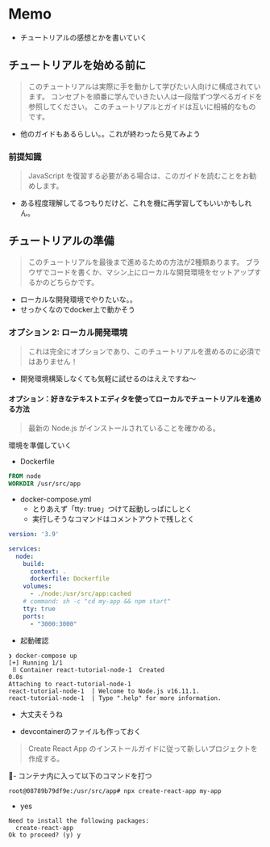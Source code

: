 # Memo

- チュートリアルの感想とかを書いていく

## チュートリアルを始める前に

> このチュートリアルは実際に手を動かして学びたい人向けに構成されています。
> コンセプトを順番に学んでいきたい人は一段階ずつ学べるガイドを参照してください。
> このチュートリアルとガイドは互いに相補的なものです。

- 他のガイドもあるらしい。。これが終わったら見てみよう

### 前提知識

> JavaScript を復習する必要がある場合は、このガイドを読むことをお勧めします。

- ある程度理解してるつもりだけど、これを機に再学習してもいいかもしれん。

## チュートリアルの準備

> このチュートリアルを最後まで進めるための方法が2種類あります。
> ブラウザでコードを書くか、マシン上にローカルな開発環境をセットアップするかのどちらかです。

- ローカルな開発環境でやりたいな。。
- せっかくなのでdocker上で動かそう

### オプション 2: ローカル開発環境

> これは完全にオプションであり、このチュートリアルを進めるのに必須ではありません！

- 開発環境構築しなくても気軽に試せるのはええですね〜

#### オプション：好きなテキストエディタを使ってローカルでチュートリアルを進める方法

> 最新の Node.js がインストールされていることを確かめる。

環境を準備していく

- Dockerfile

```Dockerfile
FROM node
WORKDIR /usr/src/app
```

- docker-compose.yml
  - とりあえず「tty: true」つけて起動しっぱにしとく
  - 実行しそうなコマンドはコメントアウトで残しとく

```yaml
version: '3.9'

services:
  node:
    build:
      context: .
      dockerfile: Dockerfile
    volumes:
      - ./node:/usr/src/app:cached
    # command: sh -c "cd my-app && npm start"
    tty: true
    ports:
      - "3000:3000"
```

- 起動確認

```shellscript
❯ docker-compose up
[+] Running 1/1
 ⠿ Container react-tutorial-node-1  Created                                                           0.0s
Attaching to react-tutorial-node-1
react-tutorial-node-1  | Welcome to Node.js v16.11.1.
react-tutorial-node-1  | Type ".help" for more information.
```

- 大丈夫そうね

- devcontainerのファイルも作っておく

> Create React App のインストールガイドに従って新しいプロジェクトを作成する。

- コンテナ内に入って以下のコマンドを打つ

```shellscript
root@08789b79df9e:/usr/src/app# npx create-react-app my-app
```

- yes

```shellscript
Need to install the following packages:
  create-react-app
Ok to proceed? (y) y
```

